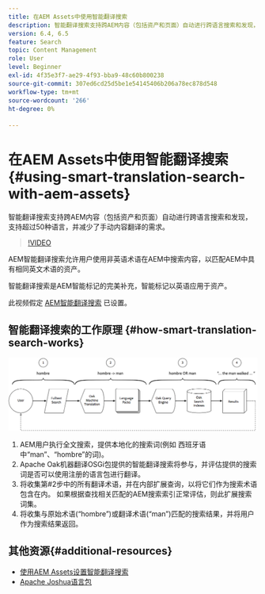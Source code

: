```yaml
---
title: 在AEM Assets中使用智能翻译搜索
description: 智能翻译搜索支持跨AEM内容（包括资产和页面）自动进行跨语言搜索和发现，支持超过50种语言，并减少了手动内容翻译的需求。
version: 6.4, 6.5
feature: Search
topic: Content Management
role: User
level: Beginner
exl-id: 4f35e3f7-ae29-4f93-bba9-48c60b800238
source-git-commit: 307ed6cd25d5be1e54145406b206a78ec878d548
workflow-type: tm+mt
source-wordcount: '266'
ht-degree: 0%

---
```


# 在AEM Assets中使用智能翻译搜索{#using-smart-translation-search-with-aem-assets}

智能翻译搜索支持跨AEM内容（包括资产和页面）自动进行跨语言搜索和发现，支持超过50种语言，并减少了手动内容翻译的需求。

>[!VIDEO](https://video.tv.adobe.com/v/21297/?quality=9&learn=on)

AEM智能翻译搜索允许用户使用非英语术语在AEM中搜索内容，以匹配AEM中具有相同英文术语的资产。

智能翻译搜索是AEM智能标记的完美补充，智能标记以英语应用于资产。

此视频假定 [AEM智能翻译搜索](smart-translation-search-technical-video-setup.md) 已设置。

## 智能翻译搜索的工作原理 {#how-smart-translation-search-works}

![智能翻译搜索流程图](assets/smart-translation-search-flow.png)

1. AEM用户执行全文搜索，提供本地化的搜索词(例如 西班牙语中“man”、“hombre”的词)。
2. Apache Oak机器翻译OSGi包提供的智能翻译搜索将参与，并评估提供的搜索词是否可以使用注册的语言包进行翻译。
3. 将收集第#2步中的所有翻译术语，并在内部扩展查询，以将它们作为搜索术语包含在内。 如果根据查找相关匹配的AEM搜索索引正常评估，则此扩展搜索词集。
4. 将收集与原始术语(“hombre”)或翻译术语(“man”)匹配的搜索结果，并将用户作为搜索结果返回。

## 其他资源{#additional-resources}

* [使用AEM Assets设置智能翻译搜索](smart-translation-search-technical-video-setup.md)
* [Apache Joshua语言包](https://cwiki.apache.org/confluence/display/JOSHUA/Language+Packs)
